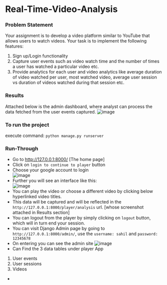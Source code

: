 # Real-Time-Video-Analysis

### Problem Statement
Your assignment is to develop a video platform similar to YouTube that allows
users to watch videos. Your task is to implement the following features:
1. Sign up/Login functionality
2. Capture user events such as video watch time and the number of times
a user has watched a particular video etc.
3. Provide analytics for each user and video analytics like average
duration of video watched per user, most watched video, average user
session vs duration of videos watched during that session etc.

### Results
Attached below is the admin dashboard, where analyst can process the data fetched from the user events captured.
![image](https://user-images.githubusercontent.com/81441938/226687698-34968270-2407-46d6-a102-30c2c1bfcf98.png)

### To run the project
execute command: 
```python manage.py runserver```

### Run-Through
- Go to http://127.0.0.1:8000/ [The home page]
- Click on ```login to continue to player``` button
- Choose your google account to login <br>
![image](https://user-images.githubusercontent.com/81441938/226689494-329b73be-61a7-4a10-acb7-a44ceb45b275.png)
- Further you will see an interface like this: <br>
![image](https://user-images.githubusercontent.com/81441938/226689648-cf5c9fad-29eb-4c61-a590-175443627d57.png)
- You can play the video or choose a different video by clicking below hyperlinked video titles.
- This data will be captured and will be reflected in the ```http://127.0.0.1:8000/player/analysis``` url. [whose screenshot attached in Results section]
- You can logout from the player by simply clicking on ```logout``` button, which will in turn end your session.
- You can visit Django Admin page by going to ```http://127.0.0.1:8000/admin/```, use the ```username: sahil``` and ```password: 12345678```
- On entering you can see the admin site
![image](https://user-images.githubusercontent.com/81441938/226691674-b03e2b86-1b3b-4e62-9ef3-3eafe397bb5e.png)
- Can Find the 3 data tables under player App
1. User events	
2. User sessions	
3. Videos

- 


